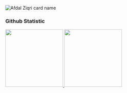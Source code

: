 ![Afdal Ziqri card name](https://cardivo.vercel.app/api?name=Muh%20Afdal%20Zqri%20Ramadhan&description=Hi,%20i%27m%20a%20enthusiast%20programmer%20and%20i%27m%2020%20y.o.%20Nice%20to%20meet%20you%20%F0%9F%91%8B&image=https://tyrant04.github.io/assets/img/testimonial-2.jpg?v=4&backgroundColor=%23ecf0f1&instagram=_afdlziqriii&linkedin=I%20Afdal%20Ziqri&github=Afdalgan&pattern=topography&colorPattern=%23eaeaea)


 
### Github Statistic
<p align="left">
<a href="https://github.com/Afdalgan">
  <img height="180em" src="https://github-readme-stats-eight-theta.vercel.app/api?username=Afdalgan&show_icons=true&theme=algolia&include_all_commits=true&count_private=true"/>
  <img height="180em" src="https://github-readme-stats-eight-theta.vercel.app/api/top-langs/?username=Afdalgan&layout=compact&layout=compact&theme=algolia"/>
</a>
</p>

<!--
**Afdalgan/Afdalgan** is a ✨ _special_ ✨ repository because its `README.md` (this file) appears on your GitHub profile.

Here are some ideas to get you started:

- 🔭 I’m currently working on ...
- 🌱 I’m currently learning ...
- 👯 I’m looking to collaborate on ...
- 🤔 I’m looking for help with ...
- 💬 Ask me about ...
- 📫 How to reach me: ...
- 😄 Pronouns: ...
- ⚡ Fun fact: ...
-->
